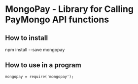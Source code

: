 # MongoPay - Library for Calling PayMongo API functions
## How to install
npm install --save mongopay
## How to use in a program
```
mongopay = require('mongopay');

```